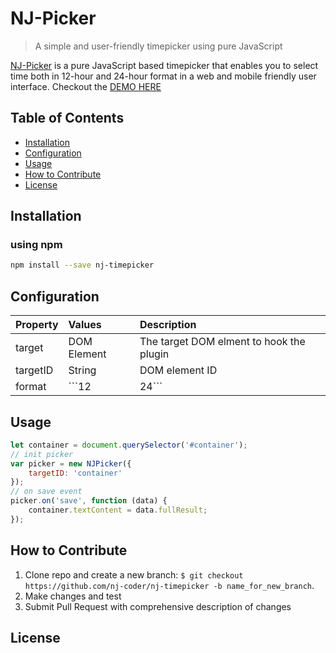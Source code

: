 # NJ-Picker
> A simple and user-friendly timepicker using pure JavaScript

[NJ-Picker](http://nj-coder.com/) is a pure JavaScript based timepicker that enables you to select time both in 12-hour and 24-hour format in a web and mobile friendly user interface. Checkout the [DEMO HERE](http://nj-coder.com/)

## Table of Contents

- [Installation](#installation)
- [Configuration](#configuration)
- [Usage](#usage)
- [How to Contribute](#how-to-contribute)
- [License](#license)

## Installation
### using npm
```sh
npm install --save nj-timepicker
```

## Configuration
| Property        | Values           | Description  |
| :-------------- |:-----------------| :------------|
| target          | DOM Element      | The target DOM elment to hook the plugin |
| targetID        | String           | DOM element ID |
| format          | ```12 | 24```    |    $1 |

## Usage
```js
let container = document.querySelector('#container');
// init picker
var picker = new NJPicker({
    targetID: 'container'
});
// on save event
picker.on('save', function (data) {
    container.textContent = data.fullResult;
});
```

## How to Contribute
1. Clone repo and create a new branch: `$ git checkout https://github.com/nj-coder/nj-timepicker -b name_for_new_branch`.
2. Make changes and test
3. Submit Pull Request with comprehensive description of changes

## License
